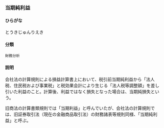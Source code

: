 <div style="display:none;">

## [あ行](securities-terms?id=あ行)
## [か行](securities-terms?id=か行)
## [さ行](securities-terms?id=さ行)
## [た行](securities-terms?id=た行)

</div>

### 当期純利益

#### ひらがな

とうきじゅんりえき

#### 分類

`財務分析`

#### 説明

会社法の計算規則による損益計算書上において、税引前当期純利益から「法人税、住民税および事業税」と税効果会計により生じる「法人税等調整額」を差し引いた利益のこと。計算後、利益ではなく損失となった場合は、当期純損失という。
旧商法の計算書類規則では「当期利益」と呼んでいたが、会社法の計算規則では、旧証券取引法（現在の金融商品取引法）の財務諸表等規則同様、「当期純利益」と呼ぶ。

<div style="display:none;">

## [な行](securities-terms?id=な行)
## [は行](securities-terms?id=は行)
## [ま行](securities-terms?id=ま行)
## [や行](securities-terms?id=や行)
## [ら行](securities-terms?id=ら行)
## [わ行](securities-terms?id=わ行)
## [英数字・記号](securities-terms?id=英数字・記号)

</div>

